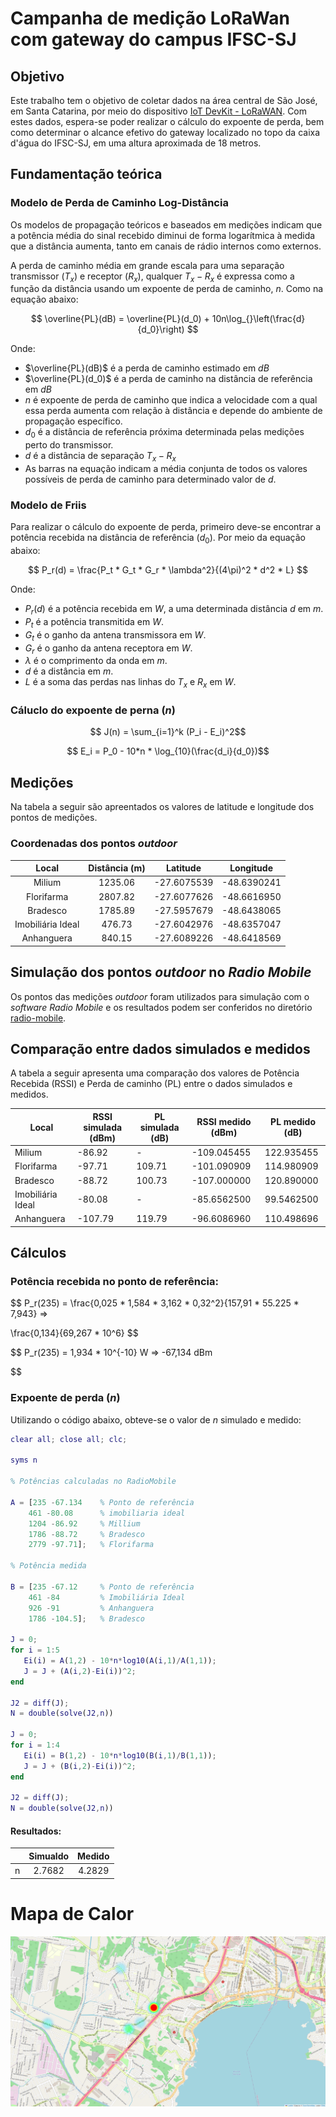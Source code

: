 # Campanha de medição LoRaWan com gateway do campus IFSC-SJ

## Objetivo

Este trabalho tem o objetivo de coletar dados na área central de São José, em Santa Catarina, por meio do dispositivo [IoT DevKit - LoRaWAN](https://www.robocore.net/tutoriais/iot-devkit-introducao). Com estes dados, espera-se poder realizar o cálculo do expoente de perda, bem como determinar o alcance efetivo do gateway localizado no topo da caixa d'água do IFSC-SJ, em uma altura aproximada de 18 metros.

## Fundamentação teórica

### Modelo de Perda de Caminho Log-Distância

Os modelos de propagação teóricos e baseados em medições indicam que a potência média do sinal recebido diminui de forma logarítmica à medida que a distância aumenta, tanto em canais de rádio internos como externos.

A perda de caminho média em grande escala para uma separação transmissor ($T_x$) e receptor ($R_x$), qualquer $T_x-R_x$ é expressa como a função da distância usando um expoente de perda de caminho, $n$. Como na equação abaixo:



$$ \overline{PL}(dB) = \overline{PL}(d_0) + 10n\log_{}\left(\frac{d}{d_0}\right)
$$

Onde:
- $\overline{PL}(dB)$ é a perda de caminho estimado em $dB$
- $\overline{PL}(d_0)$ é a perda de caminho na distância de referência em $dB$
- $n$ é expoente de perda de caminho que indica a velocidade com a qual essa perda aumenta com relação à distância e depende do ambiente de propagação específico.
- $d_0$ é a distância de referência próxima determinada pelas medições perto do transmissor.
- $d$ é a distância de separação $T_x-R_x$
- As barras na equação indicam a média conjunta de todos os valores possíveis de perda de caminho para determinado valor de $d$.

### Modelo de Friis
Para realizar o cálculo do expoente de perda, primeiro deve-se encontrar a potência recebida na distância de referência ($d_0$). Por meio da equação abaixo:

$$ P_r(d) = \frac{P_t * G_t * G_r * \lambda^2}{(4\pi)^2 * d^2 * L}
$$

Onde:
- $P_r(d)$ é a potência recebida em $W$, a uma determinada distância $d$ em $m$.
- $P_t$ é a potência transmitida em $W$.
- $G_t$ é o ganho da antena transmissora em $W$.
- $G_r$ é o ganho da antena receptora em $W$.
- $\lambda$ é o comprimento da onda em $m$.
- $d$ é a distância em $m$.
- $L$ é a soma das perdas nas linhas do $T_x$ e $R_x$ em $W$.

### Cáluclo do expoente de perna $(n)$

$$ J(n) = \sum_{i=1}^k (P_i - E_i)^2$$

$$ E_i = P_0 - 10*n * \log_{10}(\frac{d_i}{d_0})$$

## Medições

Na tabela a seguir são apreentados os valores de latitude e longitude dos pontos de medições.

### Coordenadas dos pontos *outdoor*

|      Local            |   Distância (m)  |     Latitude     |    Longitude     |
|:---------------------:|:----------------:|:----------------:|:----------------:|
| Milium                | 1235.06          | -27.6075539      | -48.6390241      |
| Florifarma            | 2807.82          | -27.6077626      | -48.6616950      |
| Bradesco              | 1785.89          | -27.5957679      | -48.6438065      |
| Imobiliária Ideal     | 476.73           | -27.6042976      | -48.6357047      |
| Anhanguera            | 840.15           | -27.6089226      | -48.6418569      |

## Simulação dos pontos *outdoor* no *Radio Mobile*

Os pontos das medições *outdoor* foram utilizados para simulação com o *software* *Radio Mobile* e os resultados podem ser conferidos no diretório [radio-mobile](./radio-mobile/).

## Comparação entre dados simulados e medidos

A tabela a seguir apresenta uma comparação dos valores de Potência Recebida (RSSI) e Perda de caminho (PL) entre o dados simulados e medidos.

| Local               | RSSI simulada (dBm)  | PL simulada (dB) | RSSI medido (dBm) | PL medido (dB) |
|---------------------|----------------------|------------------|-------------------|----------------|
| Milium              | -86.92               | -                | -109.045455       | 122.935455     |
| Florifarma          | -97.71               | 109.71           | -101.090909       | 114.980909     |
| Bradesco            | -88.72               | 100.73           | -107.000000       | 120.890000     |
| Imobiliária Ideal   | -80.08               | -                | -85.6562500       | 99.5462500     |
| Anhanguera          | -107.79              | 119.79           | -96.6086960       | 110.498696     |


## Cálculos

### Potência recebida no ponto de referência:

$$ P_r(235) = \frac{0,025 * 1,584 * 3,162 * 0,32^2}{157,91 * 55.225 * 7,943} =>

\frac{0,134}{69,267 * 10^6}
$$

$$
P_r(235) = 1,934 * 10^{-10} W =>  -67,134 dBm

$$


### Expoente de perda $(n)$

Utilizando o código abaixo, obteve-se o valor de $n$ simulado e medido:

```matlab
clear all; close all; clc;

syms n

% Potências calculadas no RadioMobile

A = [235 -67.134    % Ponto de referência
    461 -80.08      % imobiliaria ideal
    1204 -86.92     % Millium
    1786 -88.72     % Bradesco
    2779 -97.71];   % Florifarma

% Potência medida

B = [235 -67.12     % Ponto de referência
    461 -84         % Imobiliária Ideal
    926 -91         % Anhanguera
    1786 -104.5];   % Bradesco

J = 0;
for i = 1:5
   Ei(i) = A(1,2) - 10*n*log10(A(i,1)/A(1,1));
   J = J + (A(i,2)-Ei(i))^2;
end

J2 = diff(J);
N = double(solve(J2,n))

J = 0;
for i = 1:4
   Ei(i) = B(1,2) - 10*n*log10(B(i,1)/B(1,1));
   J = J + (B(i,2)-Ei(i))^2;
end

J2 = diff(J);
N = double(solve(J2,n))
```

#### Resultados:

|   | Simualdo | Medido |
|:-:|:--------:|:------:|
| n | 2.7682   | 4.2829 |




# Mapa de Calor

![](./data/Mapa_Calor.png)